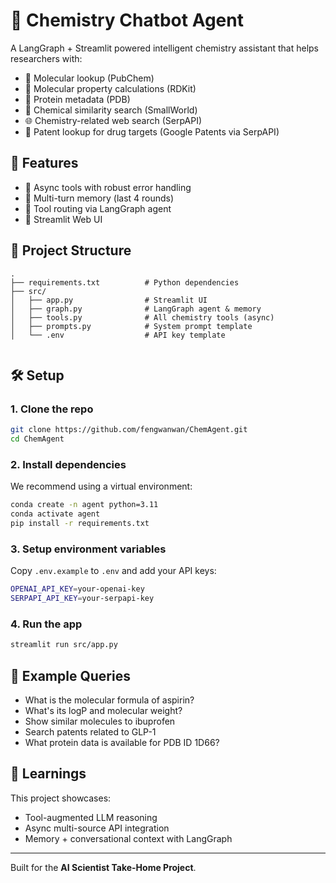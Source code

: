 
# 🧪 Chemistry Chatbot Agent

A LangGraph + Streamlit powered intelligent chemistry assistant that helps researchers with:

- 🧬 Molecular lookup (PubChem)
- 🔬 Molecular property calculations (RDKit)
- 🧫 Protein metadata (PDB)
- 🧪 Chemical similarity search (SmallWorld)
- 🌐 Chemistry-related web search (SerpAPI)
- 📄 Patent lookup for drug targets (Google Patents via SerpAPI)

## 🚀 Features

- 🔧 Async tools with robust error handling
- 🧠 Multi-turn memory (last 4 rounds)
- 📡 Tool routing via LangGraph agent
- 💬 Streamlit Web UI

## 📁 Project Structure

```
.
├── requirements.txt          # Python dependencies
├── src/
│   ├── app.py                # Streamlit UI
│   ├── graph.py              # LangGraph agent & memory
│   ├── tools.py              # All chemistry tools (async)
│   ├── prompts.py            # System prompt template
│   └── .env                  # API key template
            
```

## 🛠️ Setup

### 1. Clone the repo

```bash
git clone https://github.com/fengwanwan/ChemAgent.git
cd ChemAgent
```

### 2. Install dependencies

We recommend using a virtual environment:

```bash
conda create -n agent python=3.11
conda activate agent 
pip install -r requirements.txt
```

### 3. Setup environment variables

Copy `.env.example` to `.env` and add your API keys:

```bash
OPENAI_API_KEY=your-openai-key
SERPAPI_API_KEY=your-serpapi-key
```

### 4. Run the app

```bash
streamlit run src/app.py
```

## 🧪 Example Queries

- What is the molecular formula of aspirin?
- What's its logP and molecular weight?
- Show similar molecules to ibuprofen
- Search patents related to GLP-1
- What protein data is available for PDB ID 1D66?

## 🧠 Learnings

This project showcases:
- Tool-augmented LLM reasoning
- Async multi-source API integration
- Memory + conversational context with LangGraph

---

Built for the **AI Scientist Take-Home Project**.
